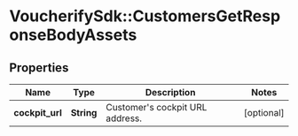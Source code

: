 # VoucherifySdk::CustomersGetResponseBodyAssets

## Properties

| Name | Type | Description | Notes |
| ---- | ---- | ----------- | ----- |
| **cockpit_url** | **String** | Customer&#39;s cockpit URL address. | [optional] |

